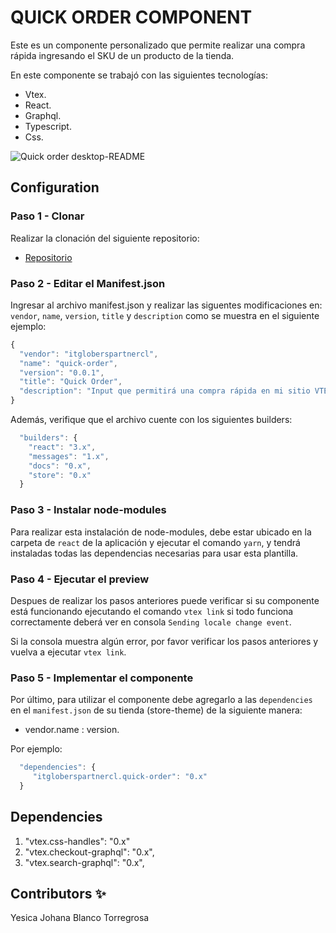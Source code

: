 # QUICK ORDER COMPONENT

Este es un componente personalizado que permite realizar una compra rápida ingresando el SKU de un producto de la tienda.

En este componente se trabajó con las siguientes tecnologías:

- Vtex.
- React.
- Graphql.
- Typescript.
- Css.

![Quick order desktop-README](https://user-images.githubusercontent.com/87024446/219821711-4fb00083-7abd-4d8d-9737-eeb8badfa373.png)

## Configuration 

### Paso 1 - Clonar

Realizar la clonación del siguiente repositorio:
- [Repositorio](https://github.com/Yesiblato/itgloberspartnercl-quick-order)

### Paso 2 - Editar el Manifest.json 

Ingresar al archivo manifest.json y realizar las siguentes modificaciones en: `vendor`, `name`, `version`, `title` y `description`
como se muestra en el siguiente ejemplo: 

```js
{
  "vendor": "itgloberspartnercl",
  "name": "quick-order",
  "version": "0.0.1",
  "title": "Quick Order",
  "description": "Input que permitirá una compra rápida en mi sitio VTEX IO"
}
```
Además, verifique que el archivo cuente con los siguientes builders: 

```js
  "builders": {
    "react": "3.x",
    "messages": "1.x",
    "docs": "0.x",
    "store": "0.x"
  }
```
### Paso 3 - Instalar node-modules

Para realizar esta instalación de node-modules, debe estar ubicado en la carpeta de `react` de la aplicación y ejecutar el comando `yarn`, y tendrá instaladas todas las dependencias necesarias para usar esta plantilla.

### Paso 4 - Ejecutar el preview

Despues de realizar los pasos anteriores puede verificar si su componente está funcionando ejecutando el comando `vtex link` si todo funciona correctamente deberá ver en consola `Sending locale change event`.

Si la consola muestra algún error, por favor verificar los pasos anteriores y vuelva a ejecutar `vtex link`.

### Paso 5 - Implementar el componente

Por último, para utilizar el componente debe agregarlo a las `dependencies` en el `manifest.json` de su tienda (store-theme) de la siguiente manera:

- vendor.name : version. 

Por ejemplo: 
```js
  "dependencies": {
     "itgloberspartnercl.quick-order": "0.x"
  }
```

## Dependencies

1. "vtex.css-handles": "0.x"
2. "vtex.checkout-graphql": "0.x",
3. "vtex.search-graphql": "0.x", 

## Contributors ✨

Yesica Johana Blanco Torregrosa
